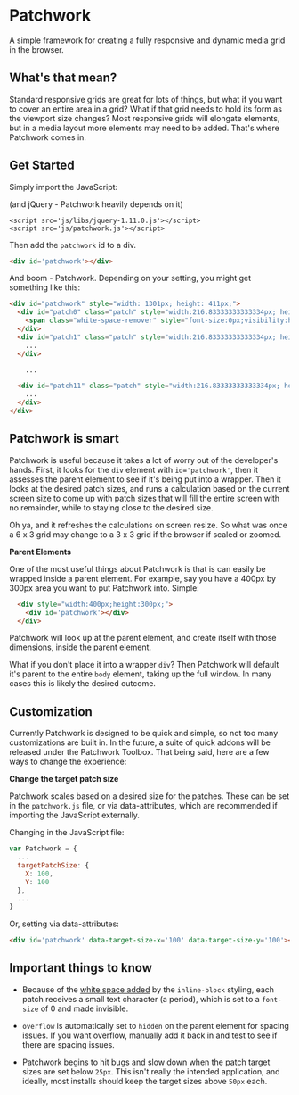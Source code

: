 # Patchwork

A simple framework for creating a fully responsive and dynamic media grid in the browser.

## What's that mean?

Standard responsive grids are great for lots of things, but what if you want to cover an entire area in a grid? What if that grid needs to hold its form as the viewport size changes? Most responsive grids will elongate elements, but in a media layout more elements may need to be added. That's where Patchwork comes in.

## Get Started

Simply import the JavaScript:

(and jQuery - Patchwork heavily depends on it)

```
<script src='js/libs/jquery-1.11.0.js'></script>
<script src='js/patchwork.js'></script>
```

Then add the ```patchwork``` id to a div.

```html
<div id='patchwork'></div>
```

And boom - Patchwork. Depending on your setting, you might get something like this:

```html
<div id="patchwork" style="width: 1301px; height: 411px;">
  <div id="patch0" class="patch" style="width:216.83333333333334px; height:205.5px; display:inline-block;">
    <span class="white-space-remover" style="font-size:0px;visibility:hidden">.</span>
  </div>
  <div id="patch1" class="patch" style="width:216.83333333333334px; height:205.5px; display:inline-block;">
    ...
  </div>

    ...

  <div id="patch11" class="patch" style="width:216.83333333333334px; height:205.5px; display:inline-block;">
    ...
  </div>
</div>
```

## Patchwork is smart

Patchwork is useful because it takes a lot of worry out of the developer's hands. First, it looks for the ```div``` element with ```id='patchwork'```, then it assesses the parent element to see if it's being put into a wrapper. Then it looks at the desired patch sizes, and runs a calculation based on the current screen size to come up with patch sizes that will fill the entire screen with no remainder, while to staying close to the desired size.

Oh ya, and it refreshes the calculations on screen resize. So what was once a 6 x 3 grid may change to a 3 x 3 grid if the browser if scaled or zoomed.

**Parent Elements**

One of the most useful things about Patchwork is that is can easily be wrapped inside a parent element. For example, say you have a 400px by 300px area you want to put Patchwork into. Simple:

```html
  <div style="width:400px;height:300px;">
    <div id='patchwork'></div>
  </div>
```

Patchwork will look up at the parent element, and create itself with those dimensions, inside the parent element.

What if you don't place it into a wrapper ```div```? Then Patchwork will default it's parent to the entire ```body``` element, taking up the full window. In many cases this is likely the desired outcome.

## Customization

Currently Patchwork is designed to be quick and simple, so not too many customizations are built in. In the future, a suite of quick addons will be released under the Patchwork Toolbox. That being said, here are a few ways to change the experience:

**Change the target patch size**

Patchwork scales based on a desired size for the patches. These can be set in the ```patchwork.js``` file, or via data-attributes, which are recommended if importing the JavaScript externally.

Changing in the JavaScript file:

```javascript
var Patchwork = {
  ...
  targetPatchSize: {
    X: 100,
    Y: 100
  },
  ...
}
```

Or, setting via data-attributes:

```html
<div id='patchwork' data-target-size-x='100' data-target-size-y='100'></div>
```

## Important things to know

* Because of the [white space added](http://davidwalsh.name/remove-whitespace-inline-block) by the ```inline-block``` styling, each patch receives a small text character (a period), which is set to a ```font-size``` of 0 and made invisible.

* ```overflow``` is automatically set to ```hidden``` on the parent element for spacing issues. If you want overflow, manually add it back in and test to see if there are spacing issues.

* Patchwork begins to hit bugs and slow down when the patch target sizes are set below ```25px```. This isn't really the intended application, and ideally, most installs should keep the target sizes above ```50px``` each.

